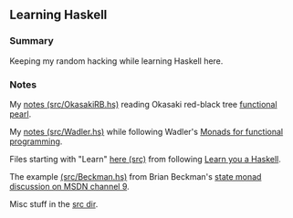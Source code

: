 ## Learning Haskell

### Summary

Keeping my random hacking while learning Haskell here.

### Notes

My [notes (src/OkasakiRB.hs)](src/OkasakiRB.hs) reading Okasaki red-black tree [functional pearl](https://wiki.rice.edu/confluence/download/attachments/2761212/Okasaki-Red-Black.pdf).

My [notes (src/Wadler.hs)](src/Wadler.hs) while following Wadler's [Monads for functional programming](http://homepages.inf.ed.ac.uk/wadler/papers/marktoberdorf/baastad.pdf).

Files starting with "Learn" [here (src)](src) from following [Learn you a Haskell](http://learnyouahaskell.com/).

The example [(src/Beckman.hs)](src/Beckman.hs) from Brian Beckman's [state monad discussion on MSDN channel 9](http://channel9.msdn.com/Shows/Going+Deep/Brian-Beckman-The-Zen-of-Expressing-State-The-State-Monad).

Misc stuff in the [src dir](src).
